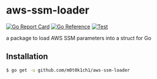 # aws-ssm-loader

[![Go Report Card](https://goreportcard.com/badge/github.com/m0t0k1ch1/aws-ssm-loader)](https://goreportcard.com/report/github.com/m0t0k1ch1/aws-ssm-loader)
[![Go Reference](https://pkg.go.dev/badge/github.com/m0t0k1ch1/aws-ssm-loader.svg)](https://pkg.go.dev/github.com/m0t0k1ch1/aws-ssm-loader)
[![Test](https://github.com/m0t0k1ch1/aws-ssm-loader/actions/workflows/test.yml/badge.svg)](https://github.com/m0t0k1ch1/aws-ssm-loader/actions/workflows/test.yml)

a package to load AWS SSM parameters into a struct for Go

## Installation

```sh
$ go get -u github.com/m0t0k1ch1/aws-ssm-loader
```
